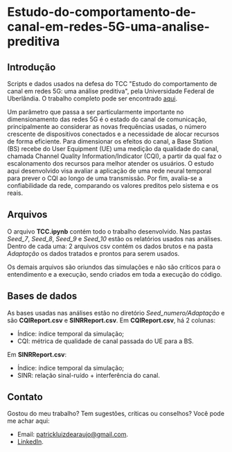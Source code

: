# Estudo-do-comportamento-de-canal-em-redes-5G-uma-analise-preditiva
## Introdução
Scripts e dados usados na defesa do TCC "Estudo do comportamento de canal em redes 5G: uma análise preditiva", pela Universidade Federal de Uberlândia. O trabalho completo pode ser encontrado [aqui](https://repositorio.ufu.br/handle/123456789/26151).

Um parâmetro que passa a ser particularmente importante no dimensionamento das redes 5G é o estado do canal de comunicação, principalmente ao considerar as novas frequências usadas, o número crescente de dispositivos conectados e a necessidade de alocar recursos de forma eficiente. Para dimensionar os efeitos do canal, a Base Station (BS) recebe do User Equipment (UE) uma medição da qualidade do canal, chamada Channel Quality Information/Indicator (CQI), a partir da qual faz o escalonamento dos recursos para melhor atender os usuários. O estudo aqui desenvolvido visa avaliar a aplicação de uma rede neural temporal para prever o CQI ao longo de uma transmissão. Por fim, avalia-se a confiabilidade da rede, comparando os valores preditos pelo sistema e os reais.


## Arquivos
O arquivo **TCC.ipynb** contém todo o trabalho desenvolvido. Nas pastas *Seed_7*, *Seed_8*, *Seed_9* e *Seed_10* estão os relatórios usados nas análises. Dentro de cada uma: 2 arquivos csv contém os dados brutos e na pasta *Adaptação* os dados tratados e prontos para serem usados.

Os demais arquivos são oriundos das simulações e não são críticos para o entendimento e a execução, sendo criados em toda a execução do código.



## Bases de dados
As bases usadas nas análises estão no diretório *Seed_numero/Adaptação* e são **CQIReport.csv** e **SINRReport.csv**. Em **CQIReport.csv**, há 2 colunas:
- Índice: índice temporal da simulação;
- CQI: métrica de qualidade de canal passada do UE para a BS.

Em **SINRReport.csv**:
- Índice: índice temporal da simulação;
- SINR: relação sinal-ruído + interferência do canal.


## Contato
Gostou do meu trabalho? Tem sugestões, críticas ou conselhos? Você pode me achar aqui:
- Email: patrickluizdearaujo@gmail.com.
- [LinkedIn](https://www.linkedin.com/in/patrick-luiz-de-ara%C3%BAjo-b91565131/).
